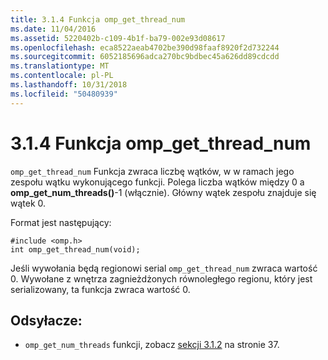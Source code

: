 ```yaml
---
title: 3.1.4 Funkcja omp_get_thread_num
ms.date: 11/04/2016
ms.assetid: 5220402b-c109-4b1f-ba79-002e93d08617
ms.openlocfilehash: eca8522aeab4702be390d98faaf8920f2d732244
ms.sourcegitcommit: 6052185696adca270bc9bdbec45a626dd89cdcdd
ms.translationtype: MT
ms.contentlocale: pl-PL
ms.lasthandoff: 10/31/2018
ms.locfileid: "50480939"
---
```

# <a name="314-ompgetthreadnum-function"></a>3.1.4 Funkcja omp_get_thread_num

`omp_get_thread_num` Funkcja zwraca liczbę wątków, w w ramach jego zespołu wątku wykonującego funkcji. Polega liczba wątków między 0 a **omp_get_num_threads()**-1 (włącznie). Główny wątek zespołu znajduje się wątek 0.

Format jest następujący:

```
#include <omp.h>
int omp_get_thread_num(void);
```

Jeśli wywołania będą regionowi serial `omp_get_thread_num` zwraca wartość 0. Wywołane z wnętrza zagnieżdżonych równoległego regionu, który jest serializowany, ta funkcja zwraca wartość 0.

## <a name="cross-references"></a>Odsyłacze:

- `omp_get_num_threads` funkcji, zobacz [sekcji 3.1.2](../../parallel/openmp/3-1-2-omp-get-num-threads-function.md) na stronie 37.